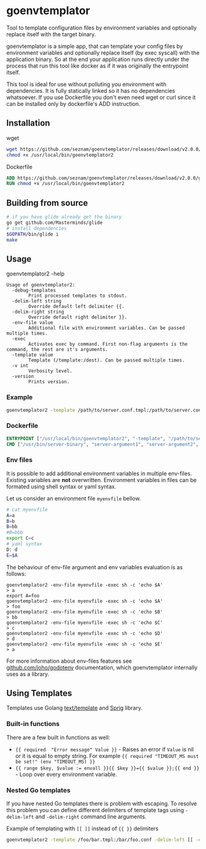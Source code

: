 # goenvtemplator
Tool to template configuration files by environment variables and optionally replace itself with the target binary.

goenvtemplator is a simple app, that can template your config files by environment variables and optionally replace itself (by exec syscall) with the application binary. So at the end your application runs directly under the process that run this tool like docker as if it was originally the entrypoint itself.

This tool is ideal for use without polluting you environment with dependencies. It is fully statically linked so it has no dependencies whatsoever. If you use Dockerfile you don't even need wget or curl since it can be installed only by dockerfile's ADD instruction.

## Installation
wget
```bash
wget https://github.com/seznam/goenvtemplator/releases/download/v2.0.0/goenvtemplator2-amd64 -O /usr/local/bin/goenvtemplator2
chmod +x /usr/local/bin/goenvtemplator2
```

Dockerfile
```Dockerfile
ADD https://github.com/seznam/goenvtemplator/releases/download/v2.0.0/goenvtemplator2-amd64 /usr/local/bin/goenvtemplator2
RUN chmod +x /usr/local/bin/goenvtemplator2
```

## Building from source
```bash
# if you have glide already get the binary
go get github.com/Masterminds/glide
# install dependencies
$GOPATH/bin/glide i
make
```

## Usage
goenvtemplator2 -help
```
Usage of goenvtemplator2:
  -debug-templates
        Print processed templates to stdout.
  -delim-left string
        Override default left delimiter {{.
  -delim-right string
        Override default right delimiter }}.
  -env-file value
        Additional file with environment variables. Can be passed multiple times.
  -exec
        Activates exec by command. First non-flag arguments is the command, the rest are it's arguments.
  -template value
        Template (/template:/dest). Can be passed multiple times.
  -v int
        Verbosity level.
  -version
        Prints version.
```

### Example
```bash
goenvtemplator2 -template /path/to/server.conf.tmpl:/path/to/server.conf  -template /path/to/server2.conf.tmpl:/path/to/server2.conf
```

### Dockerfile
```Dockerfile
ENTRYPOINT ["/usr/local/bin/goenvtemplator2", "-template", "/path/to/server.conf.tmpl:/path/to/server.conf", "-exec"]
CMD ["/usr/bin/server-binary", "server-argument1", "server-argument2", "..."]
```

### Env files
It is possible to add additional environment variables in multiple env-files.
Existing variables are **not** overwritten.
Environment variables in files can be formated using shell syntax or yaml syntax.

Let us consider an environment file `myenvfile` bellow.
```bash
# cat myenvfile
A=a
B=b
B=bb
#B=bbb
export C=c
# yaml syntax
D: d
E=$A
```

The behaviour of env-file argument and env variables evaluation is as follows:
```
goenvtemplator2 -env-file myenvfile -exec sh -c 'echo $A'
> a
export A=foo
goenvtemplator2 -env-file myenvfile -exec sh -c 'echo $A'
> foo
goenvtemplator2 -env-file myenvfile -exec sh -c 'echo $B'
> bb
goenvtemplator2 -env-file myenvfile -exec sh -c 'echo $C'
> c
goenvtemplator2 -env-file myenvfile -exec sh -c 'echo $D'
> d
goenvtemplator2 -env-file myenvfile -exec sh -c 'echo $E'
> a
```

For more information about env-files features see [github.com/joho/godotenv](https://github.com/joho/godotenv) documentation, which goenvtemplator internally uses as a library.

## Using Templates
Templates use Golang [text/template](http://golang.org/pkg/text/template/)
and [Sprig](https://github.com/Masterminds/sprig) library.

### Built-in functions
There are a few built in functions as well:
  * `{{ required  "Error message" Value }}` - Raises an error if `Value` is nil or it is equal to empty string. For example `{{ required "TIMEOUT_MS must be set!" (env "TIMEOUT_MS) }}`
  * `{{ range $key, $value := envall }}{{ $key }}={{ $value }};{{ end }}` - Loop over every environment variable.

### Nested Go templates
If you have nested Go templates there is problem with escaping. To resolve this problem you can define different
delimiters of template tags using `-delim-left` and `-delim-right` command line arguments.

Example of templating with `[[ ]]` instead of `{{ }}` delimiters
```bash
goenvtemplator2 -template /foo/bar.tmpl:/bar/foo.conf -delim-left [[ -delim-right ]]
```
